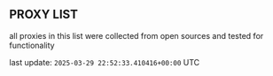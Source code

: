 ## PROXY LIST

all proxies in this list were collected from open sources and tested for functionality

last update: `2025-03-29 22:52:33.410416+00:00` UTC